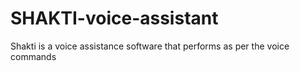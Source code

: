 # SHAKTI-voice-assistant
Shakti is a voice assistance software that performs as per the voice commands
